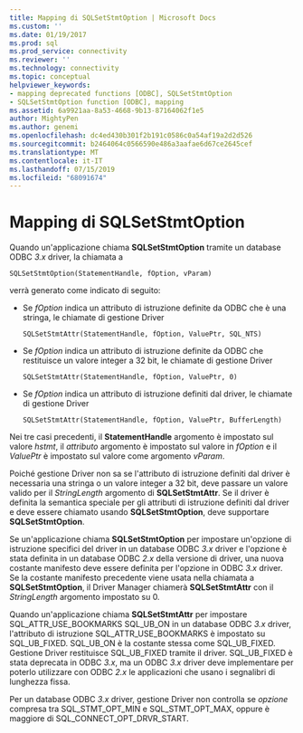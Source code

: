 ```yaml
---
title: Mapping di SQLSetStmtOption | Microsoft Docs
ms.custom: ''
ms.date: 01/19/2017
ms.prod: sql
ms.prod_service: connectivity
ms.reviewer: ''
ms.technology: connectivity
ms.topic: conceptual
helpviewer_keywords:
- mapping deprecated functions [ODBC], SQLSetStmtOption
- SQLSetStmtOption function [ODBC], mapping
ms.assetid: 6a9921aa-8a53-4668-9b13-87164062f1e5
author: MightyPen
ms.author: genemi
ms.openlocfilehash: dc4ed430b301f2b191c0586c0a54af19a2d2d526
ms.sourcegitcommit: b2464064c0566590e486a3aafae6d67ce2645cef
ms.translationtype: MT
ms.contentlocale: it-IT
ms.lasthandoff: 07/15/2019
ms.locfileid: "68091674"
---
```

# <a name="sqlsetstmtoption-mapping"></a>Mapping di SQLSetStmtOption
Quando un'applicazione chiama **SQLSetStmtOption** tramite un database ODBC *3.x* driver, la chiamata a  
  
```  
SQLSetStmtOption(StatementHandle, fOption, vParam)  
```  
  
 verrà generato come indicato di seguito:  
  
-   Se *fOption* indica un attributo di istruzione definite da ODBC che è una stringa, le chiamate di gestione Driver  
  
    ```  
    SQLSetStmtAttr(StatementHandle, fOption, ValuePtr, SQL_NTS)  
    ```  
  
-   Se *fOption* indica un attributo di istruzione definite da ODBC che restituisce un valore integer a 32 bit, le chiamate di gestione Driver  
  
    ```  
    SQLSetStmtAttr(StatementHandle, fOption, ValuePtr, 0)  
    ```  
  
-   Se *fOption* indica un attributo di istruzione definiti dal driver, le chiamate di gestione Driver  
  
    ```  
    SQLSetStmtAttr(StatementHandle, fOption, ValuePtr, BufferLength)  
    ```  
  
 Nei tre casi precedenti, il **StatementHandle** argomento è impostato sul valore *hstmt*, il *attributo* argomento è impostato sul valore in *fOption* e il *ValuePtr* è impostato sul valore come argomento *vParam*.  
  
 Poiché gestione Driver non sa se l'attributo di istruzione definiti dal driver è necessaria una stringa o un valore integer a 32 bit, deve passare un valore valido per il *StringLength* argomento di **SQLSetStmtAttr**. Se il driver è definita la semantica speciale per gli attributi di istruzione definiti dal driver e deve essere chiamato usando **SQLSetStmtOption**, deve supportare **SQLSetStmtOption**.  
  
 Se un'applicazione chiama **SQLSetStmtOption** per impostare un'opzione di istruzione specifici del driver in un database ODBC *3.x* driver e l'opzione è stata definita in un database ODBC *2.x* della versione di driver, una nuova costante manifesto deve essere definita per l'opzione in ODBC *3.x* driver. Se la costante manifesto precedente viene usata nella chiamata a **SQLSetStmtOption**, il Driver Manager chiamerà **SQLSetStmtAttr** con il *StringLength* argomento impostato su 0.  
  
 Quando un'applicazione chiama **SQLSetStmtAttr** per impostare SQL_ATTR_USE_BOOKMARKS SQL_UB_ON in un database ODBC *3.x* driver, l'attributo di istruzione SQL_ATTR_USE_BOOKMARKS è impostato su SQL_UB_FIXED. SQL_UB_ON è la costante stessa come SQL_UB_FIXED. Gestione Driver restituisce SQL_UB_FIXED tramite il driver. SQL_UB_FIXED è stata deprecata in ODBC *3.x*, ma un ODBC *3.x* driver deve implementare per poterlo utilizzare con ODBC *2.x* le applicazioni che usano i segnalibri di lunghezza fissa.  
  
 Per un database ODBC *3.x* driver, gestione Driver non controlla se *opzione* compresa tra SQL_STMT_OPT_MIN e SQL_STMT_OPT_MAX, oppure è maggiore di SQL_CONNECT_OPT_DRVR_START.

